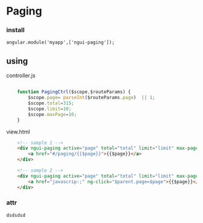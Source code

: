 # Paging

### install

    angular.module('myapp',['ngui-paging']);

## using

controller.js
```javascript

    function PagingCtrl($scope,$routeParams) {
        $scope.page= parseInt($routeParams.page)  || 1;
        $scope.total=315;
        $scope.limit=10;
        $scope.maxPage=10;
    }

```

view.html
```html
    <!-- sample 1 -->
    <div ngui-paging active="page" total="total" limit="limit" max-page="maxPage">
        <a href="#/paging/{{$page}}">{{$page}}</a>
    </div>

    <!-- sample 2 -->
    <div ngui-paging active="page" total="total" limit="limit" max-page="maxPage">
        <a href="javascrip:;" ng-click="$parent.page=$page">{{$page}}</a>
    </div>

```

### attr
`dsdsdsd`